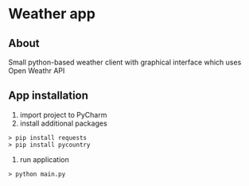 # Weather app

## About

Small python-based weather client with graphical interface which uses Open Weathr API 

## App installation


1. import project to PyCharm
1. install additional packages
```
> pip install requests 
> pip install pycountry
```
1. run application
```
> python main.py
```
